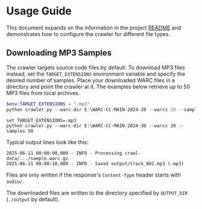# Usage Guide

This document expands on the information in the project
[README](../README.md) and demonstrates how to configure the crawler for
different file types.

## Downloading MP3 Samples

The crawler targets source code files by default. To download MP3 files instead,
set the `TARGET_EXTENSIONS` environment variable and specify the desired number
of samples. Place your downloaded WARC files in a directory and point the
crawler at it. The examples below retrieve up to 50 MP3 files from local
archives.

```powershell
$env:TARGET_EXTENSIONS = ".mp3"
python crawler.py --warc-dir E:\WARC-CC-MAIN-2024-30 --warcs 20 --samples 50
```

```batch
set TARGET_EXTENSIONS=.mp3
python crawler.py --warc-dir E:\WARC-CC-MAIN-2024-30 --warcs 20 --samples 50
```

Typical output lines look like this:

```
2025-06-11 00:00:00,000 - INFO - Processing crawl-data/.../sample.warc.gz
2025-06-11 00:00:10,000 - INFO - Saved output/track_001.mp3 (.mp3)
```

Files are only written if the response's `Content-Type` header starts with `audio/`.

The downloaded files are written to the directory specified by `OUTPUT_DIR`
(`./output` by default).
